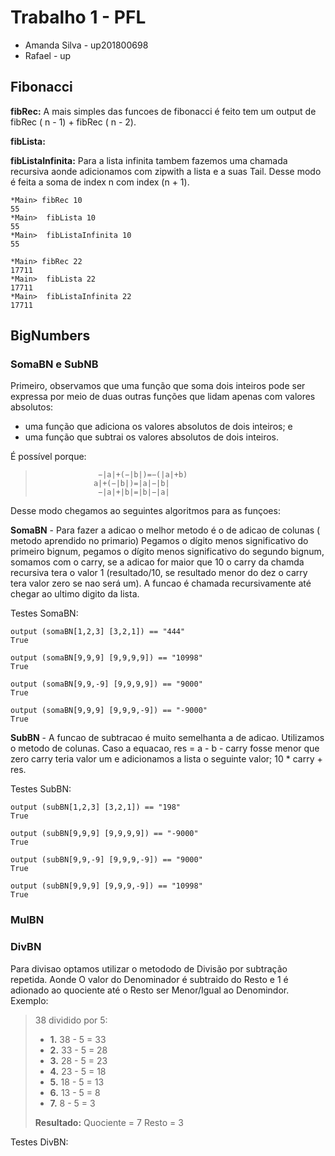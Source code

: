 # Trabalho 1 - PFL
* Amanda Silva - up201800698
* Rafael      - up 


## Fibonacci
 **fibRec:** A mais simples das funcoes de fibonacci é feito tem um output de fibRec ( n - 1) + fibRec ( n - 2).
 
 **fibLista:**
 
 **fibListaInfinita:**  Para a lista infinita tambem fazemos uma chamada recursiva aonde adicionamos com zipwith a lista e a suas Tail. Desse modo é feita a soma de index n com index (n + 1).

```` 
*Main> fibRec 10
55
*Main>  fibLista 10
55
*Main>  fibListaInfinita 10
55
```` 
```` 
*Main> fibRec 22
17711
*Main>  fibLista 22
17711
*Main>  fibListaInfinita 22
17711
```` 
## BigNumbers

### SomaBN e SubNB

Primeiro, observamos que uma função que soma dois inteiros pode ser expressa por meio de duas outras funções que lidam apenas com valores absolutos:

* uma função que adiciona os valores absolutos de dois inteiros; e
* uma função que subtrai os valores absolutos de dois inteiros.

É possível porque:
 
>                   −|a|+(−|b|)=−(|a|+b) 
>                  a|+(−|b|)=|a|−|b|
>                   −|a|+|b|=|b|−|a|

Desse modo chegamos ao seguintes algoritmos para as funçoes: 

**SomaBN** - Para fazer a adicao  o melhor metodo é o de adicao de colunas ( metodo aprendido no primario) 
Pegamos o dígito menos significativo do primeiro bignum, pegamos o dígito menos significativo do segundo bignum, somamos com o carry, se a adicao for maior que 10 o carry da chamda recursiva tera o valor 1 (resultado/10, se  resultado menor do dez o carry tera valor zero se nao será um). A funcao é chamada recursivamente até chegar ao ultimo digito da lista.  


Testes SomaBN:
```` 
output (somaBN[1,2,3] [3,2,1]) == "444"
True

output (somaBN[9,9,9] [9,9,9,9]) == "10998"
True

output (somaBN[9,9,-9] [9,9,9,9]) == "9000"
True

output (somaBN[9,9,9] [9,9,9,-9]) == "-9000"
True
```` 




**SubBN** - A funcao de subtracao  é muito semelhanta a de adicao. Utilizamos o metodo de colunas. Caso a equacao,  res = a - b - carry  fosse menor que zero carry teria valor um e adicionamos a lista o seguinte valor; 10 * carry + res.

Testes SubBN:
```` 
output (subBN[1,2,3] [3,2,1]) == "198" 
True

output (subBN[9,9,9] [9,9,9,9]) == "-9000"
True

output (subBN[9,9,-9] [9,9,9,-9]) == "9000"
True

output (subBN[9,9,9] [9,9,9,-9]) == "10998"
True
```` 
### MulBN

### DivBN
 Para  divisao optamos utilizar o metododo  de Divisão por subtração repetida. Aonde O valor do Denominador é subtraido do Resto e  1 é adionado ao quociente até o Resto ser Menor/Igual ao Denomindor.
 Exemplo: 
 > 38 dividido por 5:
 >  * **1.** 38 - 5 = 33
 >  * **2.** 33 - 5 = 28
 >  * **3.** 28 - 5 = 23
 >  * **4.** 23 - 5 = 18
 >  * **5.** 18 - 5 = 13
 >  * **6.** 13 - 5 = 8
 >  * **7.** 8 - 5 = 3 
 >
 >
 >  **Resultado:** Quociente = 7 Resto = 3 

Testes DivBN:

                


